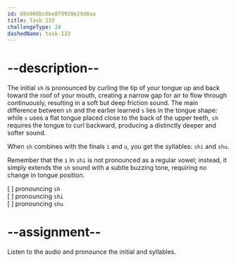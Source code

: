 ```yaml
---
id: 68a988bc6be079920e29d0aa
title: Task 133
challengeType: 24
dashedName: task-133
---
```


<!--SPEAKING-->

<!-- (Audio) A: sh, shi, shu -->

# --description--

The initial `sh` is pronounced by curling the tip of your tongue up and back toward the roof of your mouth, creating a narrow gap for air to flow through continuously, resulting in a soft but deep friction sound. The main difference between `sh` and the earlier learned `s` lies in the tongue shape: while `s` uses a flat tongue placed close to the back of the upper teeth, `sh` requires the tongue to curl backward, producing a distinctly deeper and softer sound.

When `sh` combines with the finals `i` and `u`, you get the syllables: `shi` and `shu`.

Remember that the `i` in `shi` is not pronounced as a regular vowel; instead, it simply extends the `sh` sound with a subtle buzzing tone, requiring no change in tongue position.

[ ] pronouncing `sh`  
[ ] pronouncing `shi`  
[ ] pronouncing `shu`

# --assignment--

Listen to the audio and pronounce the initial and syllables.
